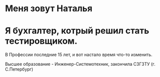 # Меня зовут Наталья
# Я бухгалтер, котрый решил стать тестировщиком.
В Профессии последние 15 лет, и вот настало время что-то изменить.

Высшее образование - Инженер-Системотехник, закончила СЗГЗТУ (г. С.Петербург)